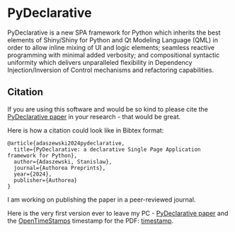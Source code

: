 # PyDeclarative

PyDeclarative is a new SPA framework for Python which inherits the best 
elements of  Shiny/Shiny for Python and Qt Modeling Language (QML) in
order to allow inline  mixing of UI and logic elements; seamless reactive
programming with minimal added verbosity; and compositional syntactic
uniformity which delivers unparalleled flexibility in Dependency
Injection/Inversion of Control mechanisms and refactoring capabilities.

## Citation

If you are using this software and would be so kind to please cite
the [PyDeclarative paper](https://www.techrxiv.org/doi/full/10.36227/techrxiv.171995222.27093382)
in your research - that would be great.

Here is how a citation could look like in Bibtex format:
```
@article{adaszewski2024pydeclarative,
  title={PyDeclarative: a declarative Single Page Application framework for Python},
  author={Adaszewski, Stanislaw},
  journal={Authorea Preprints},
  year={2024},
  publisher={Authorea}
}
```

I am working on publishing the paper in a peer-reviewed journal.

Here is the very first version ever to leave my PC - [PyDeclarative paper](paper/pydeclarative_paper_adaszewski_2024_final_20240530_timestamped.pdf)
and the [OpenTimeStamps](https://opentimestamps.org/) timestamp for the PDF:
[timestamp](paper/pydeclarative_paper_adaszewski_2024_final_20240530_timestamped.pdf.ots).
